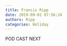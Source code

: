 ```yaml
---
title: Francis Ripp
date: 2019-09-01 07:56:24
authors: Ripp
categories: Holiday
---
```


 POD CAST NEXT
